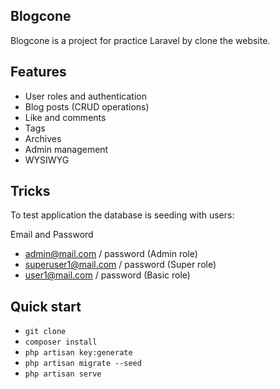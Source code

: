 ## Blogcone
Blogcone is a project for practice Laravel by clone the website.

## Features
+ User roles and authentication
+ Blog posts (CRUD operations)
+ Like and comments
+ Tags
+ Archives
+ Admin management
+ WYSIWYG

## Tricks
To test application the database is seeding with users:

Email and Password
- admin@mail.com / password (Admin role)
- superuser1@mail.com / password (Super role)
- user1@mail.com / password (Basic role)

## Quick start
- `git clone` 
- `composer install` 
- `php artisan key:generate` 
- `php artisan migrate --seed`
- `php artisan serve`  